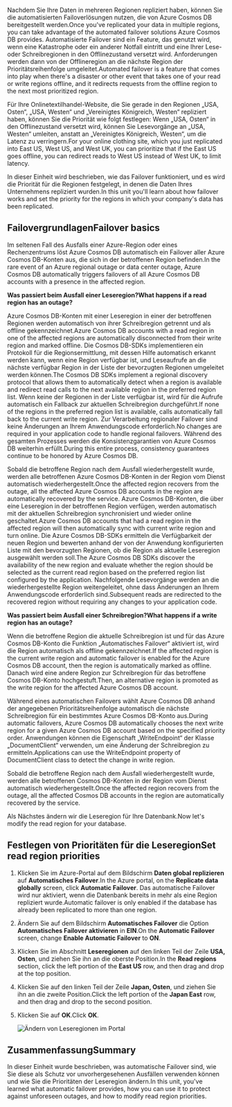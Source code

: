 <span data-ttu-id="775ca-101">Nachdem Sie Ihre Daten in mehreren Regionen repliziert haben, können Sie die automatisierten Failoverlösungen nutzen, die von Azure Cosmos DB bereitgestellt werden.</span><span class="sxs-lookup"><span data-stu-id="775ca-101">Once you've replicated your data in multiple regions, you can take advantage of the automated failover solutions Azure Cosmos DB provides.</span></span> <span data-ttu-id="775ca-102">Automatisierte Failover sind ein Feature, das genutzt wird, wenn eine Katastrophe oder ein anderer Notfall eintritt und eine Ihrer Lese- oder Schreibregionen in den Offlinezustand versetzt wird. Anforderungen werden dann von der Offlineregion an die nächste Region der Prioritätsreihenfolge umgeleitet.</span><span class="sxs-lookup"><span data-stu-id="775ca-102">Automated failover is a feature that comes into play when there's a disaster or other event that takes one of your read or write regions offline, and it redirects requests from the offline region to the next most prioritized region.</span></span> 

<span data-ttu-id="775ca-103">Für Ihre Onlinetextilhandel-Website, die Sie gerade in den Regionen „USA, Osten“, „USA, Westen“ und „Vereinigtes Königreich, Westen“ repliziert haben, können Sie die Priorität wie folgt festlegen: Wenn „USA, Osten“ in den Offlinezustand versetzt wird, können Sie Lesevorgänge an „USA, Westen“ umleiten, anstatt an „Vereinigtes Königreich, Westen“, um die Latenz zu verringern.</span><span class="sxs-lookup"><span data-stu-id="775ca-103">For your online clothing site, which you just replicated into East US, West US, and West UK, you can prioritize that if the East US goes offline, you can redirect reads to West US instead of West UK, to limit latency.</span></span> 

<span data-ttu-id="775ca-104">In dieser Einheit wird beschrieben, wie das Failover funktioniert, und es wird die Priorität für die Regionen festgelegt, in denen die Daten Ihres Unternehmens repliziert wurden.</span><span class="sxs-lookup"><span data-stu-id="775ca-104">In this unit you'll learn about how failover works and set the priority for the regions in which your company's data has been replicated.</span></span>

## <a name="failover-basics"></a><span data-ttu-id="775ca-105">Failovergrundlagen</span><span class="sxs-lookup"><span data-stu-id="775ca-105">Failover basics</span></span>

<span data-ttu-id="775ca-106">Im seltenen Fall des Ausfalls einer Azure-Region oder eines Rechenzentrums löst Azure Cosmos DB automatisch ein Failover aller Azure Cosmos DB-Konten aus, die sich in der betroffenen Region befinden.</span><span class="sxs-lookup"><span data-stu-id="775ca-106">In the rare event of an Azure regional outage or data center outage, Azure Cosmos DB automatically triggers failovers of all Azure Cosmos DB accounts with a presence in the affected region.</span></span>

<span data-ttu-id="775ca-107">**Was passiert beim Ausfall einer Leseregion?**</span><span class="sxs-lookup"><span data-stu-id="775ca-107">**What happens if a read region has an outage?**</span></span>

<span data-ttu-id="775ca-108">Azure Cosmos DB-Konten mit einer Leseregion in einer der betroffenen Regionen werden automatisch von ihrer Schreibregion getrennt und als offline gekennzeichnet.</span><span class="sxs-lookup"><span data-stu-id="775ca-108">Azure Cosmos DB accounts with a read region in one of the affected regions are automatically disconnected from their write region and marked offline.</span></span> <span data-ttu-id="775ca-109">Die Cosmos DB-SDKs implementieren ein Protokoll für die Regionsermittlung, mit dessen Hilfe automatisch erkannt werden kann, wenn eine Region verfügbar ist, und Leseaufrufe an die nächste verfügbar Region in der Liste der bevorzugten Regionen umgeleitet werden können.</span><span class="sxs-lookup"><span data-stu-id="775ca-109">The Cosmos DB SDKs implement a regional discovery protocol that allows them to automatically detect when a region is available and redirect read calls to the next available region in the preferred region list.</span></span> <span data-ttu-id="775ca-110">Wenn keine der Regionen in der Liste verfügbar ist, wird für die Aufrufe automatisch ein Fallback zur aktuellen Schreibregion durchgeführt.</span><span class="sxs-lookup"><span data-stu-id="775ca-110">If none of the regions in the preferred region list is available, calls automatically fall back to the current write region.</span></span> <span data-ttu-id="775ca-111">Zur Verarbeitung regionaler Failover sind keine Änderungen an Ihrem Anwendungscode erforderlich.</span><span class="sxs-lookup"><span data-stu-id="775ca-111">No changes are required in your application code to handle regional failovers.</span></span> <span data-ttu-id="775ca-112">Während des gesamten Prozesses werden die Konsistenzgarantien von Azure Cosmos DB weiterhin erfüllt.</span><span class="sxs-lookup"><span data-stu-id="775ca-112">During this entire process, consistency guarantees continue to be honored by Azure Cosmos DB.</span></span>

<span data-ttu-id="775ca-113">Sobald die betroffene Region nach dem Ausfall wiederhergestellt wurde, werden alle betroffenen Azure Cosmos DB-Konten in der Region vom Dienst automatisch wiederhergestellt.</span><span class="sxs-lookup"><span data-stu-id="775ca-113">Once the affected region recovers from the outage, all the affected Azure Cosmos DB accounts in the region are automatically recovered by the service.</span></span> <span data-ttu-id="775ca-114">Azure Cosmos DB-Konten, die über eine Leseregion in der betroffenen Region verfügen, werden automatisch mit der aktuellen Schreibregion synchronisiert und wieder online geschaltet.</span><span class="sxs-lookup"><span data-stu-id="775ca-114">Azure Cosmos DB accounts that had a read region in the affected region will then automatically sync with current write region and turn online.</span></span> <span data-ttu-id="775ca-115">Die Azure Cosmos DB-SDKs ermitteln die Verfügbarkeit der neuen Region und bewerten anhand der von der Anwendung konfigurierten Liste mit den bevorzugten Regionen, ob die Region als aktuelle Leseregion ausgewählt werden soll.</span><span class="sxs-lookup"><span data-stu-id="775ca-115">The Azure Cosmos DB SDKs discover the availability of the new region and evaluate whether the region should be selected as the current read region based on the preferred region list configured by the application.</span></span> <span data-ttu-id="775ca-116">Nachfolgende Lesevorgänge werden an die wiederhergestellte Region weitergeleitet, ohne dass Änderungen an Ihrem Anwendungscode erforderlich sind.</span><span class="sxs-lookup"><span data-stu-id="775ca-116">Subsequent reads are redirected to the recovered region without requiring any changes to your application code.</span></span>

<span data-ttu-id="775ca-117">**Was passiert beim Ausfall einer Schreibregion?**</span><span class="sxs-lookup"><span data-stu-id="775ca-117">**What happens if a write region has an outage?**</span></span>

<span data-ttu-id="775ca-118">Wenn die betroffene Region die aktuelle Schreibregion ist und für das Azure Cosmos DB-Konto die Funktion „Automatisches Failover“ aktiviert ist, wird die Region automatisch als offline gekennzeichnet.</span><span class="sxs-lookup"><span data-stu-id="775ca-118">If the affected region is the current write region and automatic failover is enabled for the Azure Cosmos DB account, then the region is automatically marked as offline.</span></span> <span data-ttu-id="775ca-119">Danach wird eine andere Region zur Schreibregion für das betroffene Cosmos DB-Konto hochgestuft.</span><span class="sxs-lookup"><span data-stu-id="775ca-119">Then, an alternative region is promoted as the write region for the affected Azure Cosmos DB account.</span></span>

<span data-ttu-id="775ca-120">Während eines automatischen Failovers wählt Azure Cosmos DB anhand der angegebenen Prioritätsreihenfolge automatisch die nächste Schreibregion für ein bestimmtes Azure Cosmos DB-Konto aus.</span><span class="sxs-lookup"><span data-stu-id="775ca-120">During automatic failovers, Azure Cosmos DB automatically chooses the next write region for a given Azure Cosmos DB account based on the specified priority order.</span></span> <span data-ttu-id="775ca-121">Anwendungen können die Eigenschaft „WriteEndpoint“ der Klasse „DocumentClient“ verwenden, um eine Änderung der Schreibregion zu ermitteln.</span><span class="sxs-lookup"><span data-stu-id="775ca-121">Applications can use the WriteEndpoint property of DocumentClient class to detect the change in write region.</span></span>

<span data-ttu-id="775ca-122">Sobald die betroffene Region nach dem Ausfall wiederhergestellt wurde, werden alle betroffenen Cosmos DB-Konten in der Region vom Dienst automatisch wiederhergestellt.</span><span class="sxs-lookup"><span data-stu-id="775ca-122">Once the affected region recovers from the outage, all the affected Cosmos DB accounts in the region are automatically recovered by the service.</span></span>

<span data-ttu-id="775ca-123">Als Nächstes ändern wir die Leseregion für Ihre Datenbank.</span><span class="sxs-lookup"><span data-stu-id="775ca-123">Now let's modify the read region for your database.</span></span>

## <a name="set-read-region-priorities"></a><span data-ttu-id="775ca-124">Festlegen von Prioritäten für die Leseregion</span><span class="sxs-lookup"><span data-stu-id="775ca-124">Set read region priorities</span></span>

1. <span data-ttu-id="775ca-125">Klicken Sie im Azure-Portal auf dem Bildschirm **Daten global replizieren** auf **Automatisches Failover**.</span><span class="sxs-lookup"><span data-stu-id="775ca-125">In the Azure portal, on the **Replicate data globally** screen, click **Automatic Failover**.</span></span> <span data-ttu-id="775ca-126">Das automatische Failover wird nur aktiviert, wenn die Datenbank bereits in mehr als eine Region repliziert wurde.</span><span class="sxs-lookup"><span data-stu-id="775ca-126">Automatic failover is only enabled if the database has already been replicated to more than one region.</span></span>
2. <span data-ttu-id="775ca-127">Ändern Sie auf dem Bildschirm **Automatisches Failover** die Option **Automatisches Failover aktivieren** in **EIN**.</span><span class="sxs-lookup"><span data-stu-id="775ca-127">On the **Automatic Failover** screen, change **Enable Automatic Failover** to **ON**.</span></span>
3. <span data-ttu-id="775ca-128">Klicken Sie im Abschnitt **Leseregionen** auf den linken Teil der Zeile **USA, Osten**, und ziehen Sie ihn an die oberste Position.</span><span class="sxs-lookup"><span data-stu-id="775ca-128">In the **Read regions** section, click the left portion of the **East US** row, and then drag and drop at the top position.</span></span>
4. <span data-ttu-id="775ca-129">Klicken Sie auf den linken Teil der Zeile **Japan, Osten**, und ziehen Sie ihn an die zweite Position.</span><span class="sxs-lookup"><span data-stu-id="775ca-129">Click the left portion of the **Japan East** row, and then drag and drop to the second position.</span></span>
5. <span data-ttu-id="775ca-130">Klicken Sie auf **OK**.</span><span class="sxs-lookup"><span data-stu-id="775ca-130">Click **OK**.</span></span>

    ![Ändern von Leseregionen im Portal](../media/4-change-priorities/change-read-priorities.gif)

## <a name="summary"></a><span data-ttu-id="775ca-132">Zusammenfassung</span><span class="sxs-lookup"><span data-stu-id="775ca-132">Summary</span></span>

<span data-ttu-id="775ca-133">In dieser Einheit wurde beschrieben, was automatische Failover sind, wie Sie diese als Schutz vor unvorhergesehenen Ausfällen verwenden können und wie Sie die Prioritäten der Leseregion ändern.</span><span class="sxs-lookup"><span data-stu-id="775ca-133">In this unit, you've learned what automatic failover provides, how you can use it to protect against unforeseen outages, and how to modify read region priorities.</span></span>